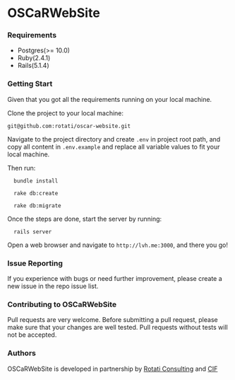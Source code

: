 
# OSCaRWebSite

### Requirements

* Postgres(>= 10.0)
* Ruby(2.4.1)
* Rails(5.1.4)

### Getting Start

Given that you got all the requirements running on your local machine.

Clone the project to your local machine:

```
git@github.com:rotati/oscar-website.git
```

Navigate to the project directory and create `.env` in project root path, and copy all content in `.env.example` and replace all variable values to fit your local machine.

Then run:

```
  bundle install

  rake db:create

  rake db:migrate

```

Once the steps are done, start the server by running:

```
  rails server
```

Open a web browser and navigate to `http://lvh.me:3000`, and there you go!

### Issue Reporting

If you experience with bugs or need further improvement, please create a new issue in the repo issue list.

### Contributing to OSCaRWebSite

Pull requests are very welcome. Before submitting a pull request, please make sure that your changes are well tested. Pull requests without tests will not be accepted.

### Authors

OSCaRWebSite is developed in partnership by [Rotati Consulting](http://www.rotati.com) and [CIF](http://www.childreninfamilies.org)